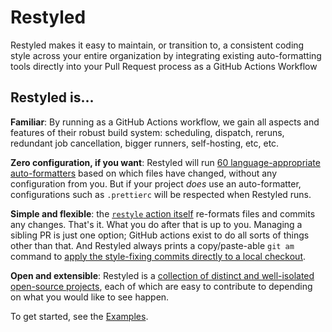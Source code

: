 # Restyled

Restyled makes it easy to maintain, or transition to, a consistent coding style
across your entire organization by integrating existing auto-formatting tools
directly into your Pull Request process as a GitHub Actions Workflow

## Restyled is...

**Familiar**: By running as a GitHub Actions workflow, we gain all aspects and
features of their robust build system: scheduling, dispatch, reruns, redundant
job cancellation, bigger runners, self-hosting, etc, etc.

**Zero configuration, if you want**: Restyled will run [60 language-appropriate
auto-formatters][restylers] based on which files have changed, without any
configuration from you. But if your project _does_ use an auto-formatter,
configurations such as `.prettierc` will be respected when Restyled runs.

[restylers]: https://github.com/restyled-io/restylers/blob/main/_docs/restylers.md

**Simple and flexible**: the [`restyle` action itself][actions-run] re-formats
files and commits any changes. That's it. What you do after that is up to you.
Managing a sibling PR is just one option; GitHub actions exist to do all sorts
of things other than that. And Restyled always prints a copy/paste-able `git am`
command to [apply the style-fixing commits directly to a local
checkout][apply-locally].

[actions-run]: https://github.com/restyled-io/actions/tree/main/run#readme
[apply-locally]: https://github.com/restyled-io/actions/wiki/Apply-Fixes-Locally

**Open and extensible**: Restyled is a [collection of distinct and well-isolated
open-source projects][org], each of which are easy to contribute to depending on
what you would like to see happen.

[org]: https://github.com/restyled-io

To get started, see the [Examples][actions].

[actions]: https://github.com/restyled-io/actions?tab=readme-ov-file#usage-examples
